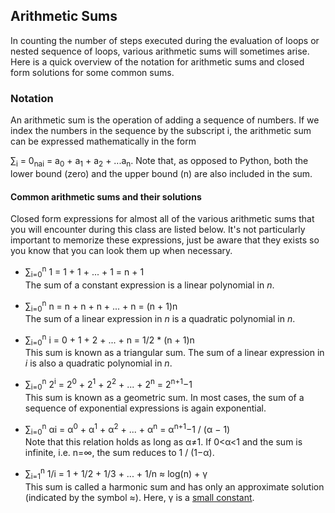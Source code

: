## Arithmetic Sums
In counting the number of steps executed during the evaluation of loops or nested sequence of loops, various arithmetic sums will sometimes arise. Here is a quick overview of the notation for arithmetic sums and closed form solutions for some common sums.

### Notation
An arithmetic sum is the operation of adding a sequence of numbers. If we index the numbers in the sequence by the subscript i, the arithmetic sum can be expressed mathematically in the form

∑<sub>i</sub> = 0<sub>nai</sub> = a<sub>0</sub> + a<sub>1</sub> + a<sub>2</sub> + ...a<sub>n</sub>.
Note that, as opposed to Python, both the lower bound (zero) and the upper bound (n) are also included in the sum.

#### Common arithmetic sums and their solutions
Closed form expressions for almost all of the various arithmetic sums that you will encounter during this class are listed below. It's not particularly important to memorize these expressions, just be aware that they exists so you know that you can look them up when necessary.

+ ∑<sub>i=0</sub><sup>n</sup> 1 = 1 + 1 + ... + 1 = n + 1  
The sum of a constant expression is a linear polynomial in _n_.

+ ∑<sub>i=0</sub><sup>n</sup> n = n + n + n + ... + n = (n + 1)n   
The sum of a linear expression in _n_ is a quadratic polynomial in _n_.

+ ∑<sub>i=0</sub><sup>n</sup> i = 0 + 1 + 2 + ... + n = 1/2 \* (n + 1)n   
This sum is known as a triangular sum. The sum of a linear expression in _i_ is also a quadratic polynomial in _n_.

+ ∑<sub>i=0</sub><sup>n</sup> 2<sup>i</sup> = 2<sup>0</sup> + 2<sup>1</sup> + 2<sup>2</sup> + ... + 2<sup>n</sup> = 2<sup>n+1</sup>−1   
This sum is known as a geometric sum. In most cases, the sum of a sequence of exponential expressions is again exponential.

+ ∑<sub>i=0</sub><sup>n</sup> αi = α<sup>0</sup> + α<sup>1</sup> + α<sup>2</sup> + ... + α<sup>n</sup> = α<sup>n+1</sup>−1 / (α − 1)   
Note that this relation holds as long as α≠1. If 0<α<1 and the sum is infinite, i.e. n=∞, the sum reduces to 1 / (1−α).

+ ∑<sub>i=1</sub><sup>n</sup> 1/i = 1 + 1/2 + 1/3 + ... + 1/n ≈ log(n) + γ   
This sum is called a harmonic sum and has only an approximate solution (indicated by the symbol ≈). Here, γ is a [small constant](http://en.wikipedia.org/wiki/Euler%E2%80%93Mascheroni_constant).
